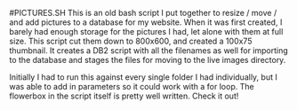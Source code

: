#PICTURES.SH
This is an old bash script I put together to resize / move / and add pictures to a database for my website. When it was first created, I barely had enough storage for the pictures I had, let alone with them at full size. This script cut them down to 800x600, and created a 100x75 thumbnail. It creates a DB2 script with all the filenames as well for importing to the database and stages the files for moving to the live images directory. 

Initially I had to run this against every single folder I had individually, but I was able to add in parameters so it could work with a for loop. The flowerbox in the script itself is pretty well written. Check it out!